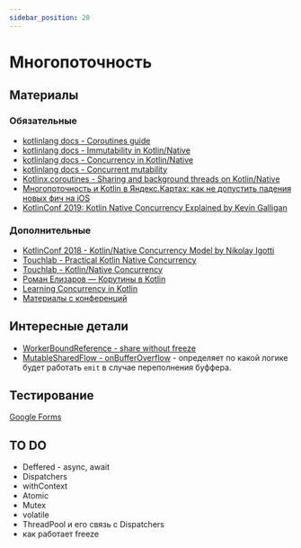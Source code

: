 ```yaml
---
sidebar_position: 20
---
```


# Многопоточность

## Материалы

### Обязательные

- [kotlinlang docs - Coroutines guide](https://kotlinlang.org/docs/coroutines-guide.html)
- [kotlinlang docs - Immutability in Kotlin/Native](https://kotlinlang.org/docs/native-immutability.html)
- [kotlinlang docs - Concurrency in Kotlin/Native](https://kotlinlang.org/docs/native-concurrency.html)
- [kotlinlang docs - Concurrent mutability](https://kotlinlang.org/docs/mobile/concurrent-mutability.html)
- [Kotlinx.coroutines - Sharing and background threads on Kotlin/Native](https://github.com/Kotlin/kotlinx.coroutines/blob/native-mt/kotlin-native-sharing.md)
- [Многопоточность и Kotlin в Яндекс.Картах: как не допустить падения новых фич на iOS](https://habr.com/ru/company/yandex/blog/575846/)
- [KotlinConf 2019: Kotlin Native Concurrency Explained by Kevin Galligan](https://www.youtube.com/watch?v=oxQ6e1VeH4M)

### Дополнительные

- [KotlinConf 2018 - Kotlin/Native Concurrency Model by Nikolay Igotti](https://www.youtube.com/watch?v=nw6YTfEyfO0)
- [Touchlab - Practical Kotlin Native Concurrency](https://dev.to/touchlab/practical-kotlin-native-concurrency-ac7)
- [Touchlab - Kotlin/Native Concurrency](https://touchlab.co/kotlin-native-concurrency/)
- [Роман Елизаров — Корутины в Kotlin](https://www.youtube.com/watch?v=rB5Q3y73FTo)
- [Learning Concurrency in Kotlin](https://www.packtpub.com/product/learning-concurrency-in-kotlin/9781788627160)
- [Материалы с конференций](https://confluence.icerockdev.com/pages/viewpage.action?pageId=78134108)

## Интересные детали

- [WorkerBoundReference - share without freeze](https://kotlinlang.org/api/latest/jvm/stdlib/kotlin.native.concurrent/-worker-bound-reference/)
- [MutableSharedFlow - onBufferOverflow](https://kotlin.github.io/kotlinx.coroutines/kotlinx-coroutines-core/kotlinx.coroutines.flow/-mutable-shared-flow.html) - определяет по какой логике будет работать `emit` в случае переполнения буффера.

## Тестирование

[Google Forms](https://forms.gle/ZCKW34TnLN1tfHQBA)

## TO DO

- Deffered - async, await
- Dispatchers
- withContext
- Atomic
- Mutex
- volatile
- ThreadPool и его связь с Dispatchers
- как работает freeze
